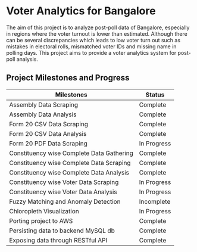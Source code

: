Voter Analytics for Bangalore
=============================

The aim of this project is to analyze post-poll data of Bangalore, especially in regions where the voter turnout is lower than estimated. Although there can be several discrepancies which leads to low voter turn out such as mistakes in electoral rolls, mismatched voter IDs and missing name in polling days. This project aims to provide a voter analytics system for post-poll analysis.

Project Milestones and Progress
-------------------------------

| Milestones                                | Status        |
| ----------------------------------------- | ------------- |
| Assembly Data Scraping                    | Complete      |
| Assembly Data Analysis                    | Complete      |
| Form 20 CSV Data Scraping                 | Complete      |
| Form 20 CSV Data Analysis                 | Complete      |
| Form 20 PDF Data Scraping                 | In Progress   |
| Constituency wise Complete Data Gathering | Complete      |
| Constituency wise Complete Data Scraping  | Complete      |
| Constituency wise Complete Data Analysis  | Complete      |
| Constituency wise Voter Data Scraping     | In Progress   |
| Constituency wise Voter Data Analysis     | In Progress   |
| Fuzzy Matching and Anomaly Detection      | Incomplete    |
| Chloropleth Visualization                 | In Progress   |
| Porting project to AWS                    | Complete      |
| Persisting data to backend MySQL db       | Complete      |
| Exposing data through RESTful API         | Complete      |
